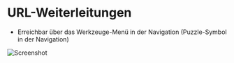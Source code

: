 # URL-Weiterleitungen

- Erreichbar über das Werkzeuge-Menü in der Navigation (Puzzle-Symbol in der Navigation)

![Screenshot](../../assets/musdb/weiteres/URL-Weiterleitungen.avif)
